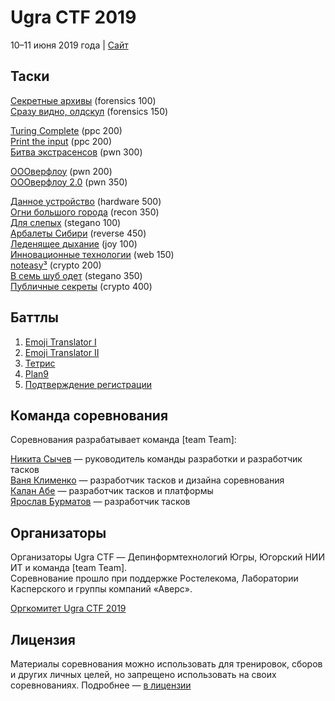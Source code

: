 # Ugra CTF 2019

10–11 июня 2019 года | [Сайт](https://ugractf.ru)

## Таски

[Секретные архивы](tasks/anonymous/) (forensics 100)  
[Сразу видно, олдскул](tasks/olds/) (forensics 150)

[Turing Complete](tasks/turing/) (ppc 200)  
[Print the input](tasks/printinput/) (ppc 200)  
[Битва экстрасенсов](tasks/extrasense/) (pwn 300)

[ОООверфлоу](tasks/oooverflow/) (pwn 200)  
[ОООверфлоу 2.0](tasks/oooverflow2/) (pwn 350)

[Данное устройство](tasks/apparatus/) (hardware 500)  
[Огни большого города](tasks/bigcitylights/) (recon 350)  
[Для слепых](tasks/blind/) (stegano 100)  
[Арбалеты Сибири](tasks/bow/) (reverse 450)  
[Леденящее дыхание](tasks/exhale/) (joy 100)  
[Инновационные технологии](tasks/modern/) (web 150)  
[noteasy³](tasks/noteasy3/) (crypto 200)  
[В семь шуб одет](tasks/onionion/) (stegano 350)  
[Публичные секреты](tasks/secrets/) (crypto 400)

## Баттлы

1. [Emoji Translator I](battles/emoji/)
2. [Emoji Translator II](battles/emoji-deploy/)
3. [Тетрис](battles/tetris/)
4. [Plan9](battles/plan/)
5. [Подтверждение регистрации](battles/signupnowhere/)

## Команда соревнования

Соревнования разрабатывает команда [team Team]:

[Никита Сычев](https://github.com/nsychev) — руководитель команды разработки и разработчик тасков  
[Ваня Клименко](https://github.com/vanyaklimenko) — разработчик тасков и дизайна соревнования  
[Калан Абе](https://github.com/kalan) — разработчик тасков и платформы  
[Ярослав Бурматов](https://github.com/javach) — разработчик тасков

## Организаторы

Организаторы Ugra CTF — Депинформтехнологий Югры, Югорский НИИ ИТ и команда [team Team].  
Соревнование прошло при поддержке Ростелекома, Лаборатории Касперского и группы компаний «Аверс».

[Оргкомитет Ugra CTF 2019](https://ugractf.ru/committee)

## Лицензия

Материалы соревнования можно использовать для тренировок, сборов и других личных целей, но запрещено использовать на своих соревнованиях. Подробнее — [в лицензии](LICENSE)
